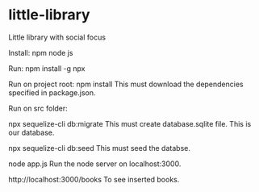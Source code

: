 # little-library
Little library with social focus

Install:
npm
node js

Run:
npm install -g npx

Run on project root:
npm install
This must download the dependencies specified in package.json.


Run on src folder:

npx sequelize-cli db:migrate
This must create database.sqlite file. This is our database.

npx sequelize-cli db:seed
This must seed the databse.

node app.js
Run the node server on localhost:3000.

http://localhost:3000/books
To see inserted books.
